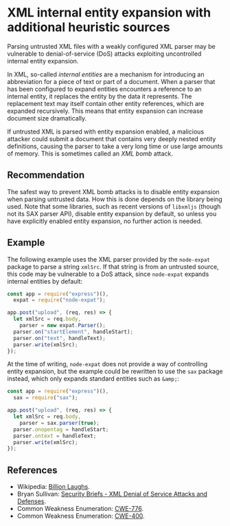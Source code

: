 # XML internal entity expansion with additional heuristic sources
Parsing untrusted XML files with a weakly configured XML parser may be vulnerable to denial-of-service (DoS) attacks exploiting uncontrolled internal entity expansion.

In XML, so-called *internal entities* are a mechanism for introducing an abbreviation for a piece of text or part of a document. When a parser that has been configured to expand entities encounters a reference to an internal entity, it replaces the entity by the data it represents. The replacement text may itself contain other entity references, which are expanded recursively. This means that entity expansion can increase document size dramatically.

If untrusted XML is parsed with entity expansion enabled, a malicious attacker could submit a document that contains very deeply nested entity definitions, causing the parser to take a very long time or use large amounts of memory. This is sometimes called an *XML bomb* attack.


## Recommendation
The safest way to prevent XML bomb attacks is to disable entity expansion when parsing untrusted data. How this is done depends on the library being used. Note that some libraries, such as recent versions of `libxmljs` (though not its SAX parser API), disable entity expansion by default, so unless you have explicitly enabled entity expansion, no further action is needed.


## Example
The following example uses the XML parser provided by the `node-expat` package to parse a string `xmlSrc`. If that string is from an untrusted source, this code may be vulnerable to a DoS attack, since `node-expat` expands internal entities by default:


```javascript
const app = require("express")(),
  expat = require("node-expat");

app.post("upload", (req, res) => {
  let xmlSrc = req.body,
    parser = new expat.Parser();
  parser.on("startElement", handleStart);
  parser.on("text", handleText);
  parser.write(xmlSrc);
});

```
At the time of writing, `node-expat` does not provide a way of controlling entity expansion, but the example could be rewritten to use the `sax` package instead, which only expands standard entities such as `&amp;`:


```javascript
const app = require("express")(),
  sax = require("sax");

app.post("upload", (req, res) => {
  let xmlSrc = req.body,
    parser = sax.parser(true);
  parser.onopentag = handleStart;
  parser.ontext = handleText;
  parser.write(xmlSrc);
});

```

## References
* Wikipedia: [Billion Laughs](https://en.wikipedia.org/wiki/Billion_laughs).
* Bryan Sullivan: [Security Briefs - XML Denial of Service Attacks and Defenses](https://msdn.microsoft.com/en-us/magazine/ee335713.aspx).
* Common Weakness Enumeration: [CWE-776](https://cwe.mitre.org/data/definitions/776.html).
* Common Weakness Enumeration: [CWE-400](https://cwe.mitre.org/data/definitions/400.html).
